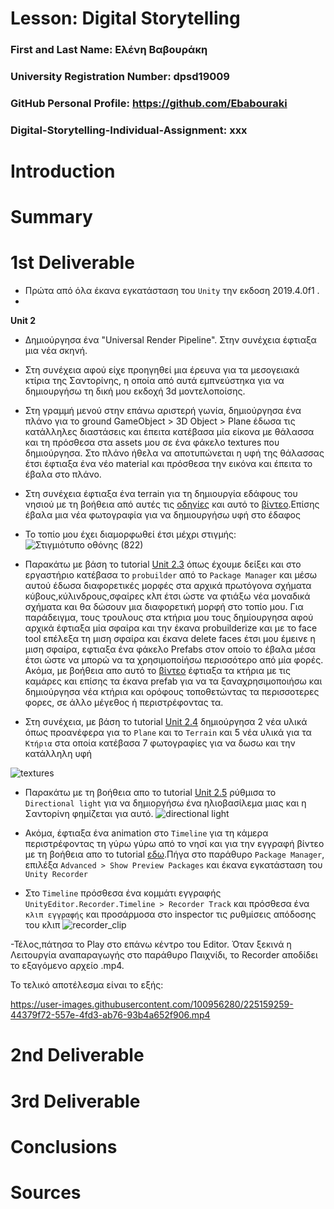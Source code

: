 # Lesson: Digital Storytelling

### First and Last Name: Ελένη Βαβουράκη
### University Registration Number: dpsd19009
### GitHub Personal Profile: https://github.com/Ebabouraki
### Digital-Storytelling-Individual-Assignment: xxx

# Introduction



# Summary


# 1st Deliverable
- Πρώτα από όλα έκανα εγκατάσταση του `Unity` την εκδοση 2019.4.0f1 . 
-
**Unit 2**
- Δημιούργησα ένα "Universal Render Pipeline". Στην συνέχεια έφτιαξα μια νέα σκηνή.
- Στη συνέχεια αφού είχε προηγηθεί μια έρευνα για τα μεσογειακά κτίρια της Σαντορίνης, η οποία από αυτά εμπνεύστηκα για να δημιουργήσω τη δική μου εκδοχή 3d μοντελοποίσης.
- Στη γραμμή μενού στην επάνω αριστερή γωνία, δημιούργησα ένα πλάνο για το ground GameObject > 3D Object > Plane έδωσα τις κατάλληλες διαστάσεις και έπειτα κατέβασα μία είκονα με θάλασσα και τη πρόσθεσα στα assets μου σε ένα φάκελο textures που δημιούργησα. Στο πλάνο ήθελα να αποτυπώνεται η υφή της θάλασσας έτσι έφτιαξα ένα νέο material και πρόσθεσα την εικόνα και έπειτα το έβαλα στο πλάνο.
- Στη συνέχεια έφτιαξα ένα terrain για τη δημιουργία εδάφους του νησιού με τη βοήθεια από αυτές τις [οδηγίες](https://learn.unity.com/tutorial/working-with-the-terrain-editor#) και αυτό το [βίντεο](https://www.youtube.com/shorts/rSUWkvhdXDE).Επίσης έβαλα μια νέα φωτογραφία για να δημιουργήσω υφή στο έδαφος
- Το τοπίο μου έχει διαμορφωθεί έτσι μέχρι στιγμής:
 ![Στιγμιότυπο οθόνης (822)](https://user-images.githubusercontent.com/100956280/225135648-a058baad-b7de-49f7-8397-f7d4eb5da802.png)
 
- Παρακάτω με βάση το tutorial [Unit 2.3](https://learn.unity.com/tutorial/lesson-2-3-adding-probuilder-shapes-to-the-set?uv=2019.4&courseId=5ee00851edbc2a0022274f75&projectId=5ed723a8edbc2a00202eb57e) όπως έχουμε δείξει και στο εργαστήριο κατέβασα το `probuilder` από το `Package Manager` και μέσω αυτού έδωσα διαφορετικές μορφές στα αρχικά πρωτόγονα σχήματα κύβους,κύλινδρους,σφαίρες κλπ έτσι ώστε να φτιάξω νέα μοναδικά σχήματα και θα δώσουν μια διαφορετική μορφή στο τοπίο μου. Για παράδειγμα, τους τρουλους στα κτήρια μου τους δημίουργησα αφού αρχικά έφτιαξα μία σφαίρα και την έκανα probuilderize και με το face tool επέλεξα τη μιση σφαίρα και έκανα delete faces έτσι μου έμεινε η μιση σφαίρα, εφτιαξα ένα φάκελο Prefabs στον οποίο το έβαλα μέσα έτσι ώστε να μπορώ να τα χρησιμοποίήσω περισσότερο από μία φορές. Ακόμα, με βοήθεια απο αυτό το [βίντεο](https://www.youtube.com/watch?v=oRA0RAv0OXc&ab_channel=GabrielWilliams) έφτιαξα τα κτήρια με τις καμάρες και επίσης τα έκανα prefab για να τα ξαναχρησιμοποιήσω και δημιούργησα νέα κτήρια και ορόφους τοποθετώντας τα περισσοτερες φορες, σε άλλο μέγεθος ή περιστρέφοντας τα.
- Στη συνέχεια, με βάση το tutorial [Unit 2.4](https://learn.unity.com/tutorial/lesson-2-4-creating-and-altering-materials-to-create-a-look?uv=2019.4&courseId=5ee00851edbc2a0022274f75&projectId=5ed723a8edbc2a00202eb57e) δημιούργησα 2 νέα υλικά όπως προανέφερα για το `Plane` και το `Terrain` και 5 νέα υλικά για τα `Κτήρια`  στα οποία κατέβασα 7 φωτογραφίες για να δωσω και την κατάλληλη υφή 

![textures](https://user-images.githubusercontent.com/100956280/225152895-163b6d7c-3d64-49b7-b506-4caf3a594ca5.png)

- Παρακάτω με τη βοήθεια απο το tutorial [Unit 2.5](https://learn.unity.com/tutorial/lesson-2-5-adjusting-the-directional-light?uv=2019.4&courseId=5ee00851edbc2a0022274f75&projectId=5ed723a8edbc2a00202eb57e#5ed2cf59edbc2a033c2d0bfc) ρύθμισα το `Directional light` για να δημιοργήσω ένα ηλιοβασίλεμα μιας και η Σαντορίνη φημίζεται για αυτό.
![directional light](https://user-images.githubusercontent.com/100956280/225154334-be72d6a3-c5c2-4c6a-afcb-18831c33ac5c.png)

- Ακόμα, έφτιαξα ένα animation στο `Timeline` για τη κάμερα περιστρέφοντας τη γύρω γύρω από το νησί και για την εγγραφή βίντεο με τη βοήθεια απο το tutorial [εδω](https://learn.unity.com/tutorial/lesson-4-4-creating-dailies?uv=2019.4&courseId=5ee00851edbc2a0022274f75&projectId=5ed9b7cdedbc2a115bab2a9f).Πήγα στο παράθυρο `Package Manager`, επιλέξα `Advanced > Show Preview Packages` και έκανα εγκατάσταση του `Unity Recorder`
- Στο `Timeline`  πρόσθεσα ένα κομμάτι εγγραφής `UnityEditor.Recorder.Timeline > Recorder Track`  και πρόσθεσα ένα `κλιπ εγγραφής` και προσάρμοσα στο inspector τις ρυθμίσεις απόδοσης του κλιπ
![recorder_clip](https://user-images.githubusercontent.com/100956280/225155663-333f778d-ad98-4884-8aad-1a4e39543d93.png)

-Τέλος,πάτησα το Play στο επάνω κέντρο του Editor. Όταν ξεκινά η Λειτουργία αναπαραγωγής στο παράθυρο Παιχνίδι, το Recorder αποδίδει το εξαγόμενο αρχείο .mp4.

Το τελικό αποτέλεσμα είναι το εξής:


https://user-images.githubusercontent.com/100956280/225159259-44379f72-557e-4fd3-ab76-93b4a652f906.mp4



# 2nd Deliverable


# 3rd Deliverable 


# Conclusions


# Sources
